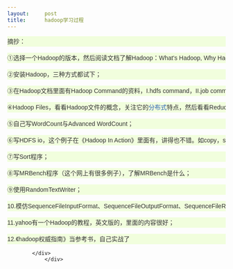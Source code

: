 ```yaml
---
layout:     post
title:      hadoop学习过程
---
```

<div id="article_content" class="article_content clearfix csdn-tracking-statistics" data-pid="blog" data-mod="popu_307" data-dsm="post">
								            <link rel="stylesheet" href="https://csdnimg.cn/release/phoenix/template/css/ck_htmledit_views-f76675cdea.css">
						<div class="htmledit_views" id="content_views">
                
<pre id="best-content-1132814544" class="best-text mb-10" style="font-family:arial, 'courier new', courier, '宋体', monospace;color:rgb(51,51,51);font-size:14px;line-height:24px;background-color:rgb(241,254,221);">摘抄：</pre>
<pre class="best-text mb-10" style="font-family:arial, 'courier new', courier, '宋体', monospace;color:rgb(51,51,51);font-size:14px;line-height:24px;background-color:rgb(241,254,221);">①选择一个Hadoop的版本，然后阅读文档了解Hadoop：What's Hadoop, Why Hadoop exists；</pre>
<pre class="best-text mb-10" style="font-family:arial, 'courier new', courier, '宋体', monospace;color:rgb(51,51,51);font-size:14px;line-height:24px;background-color:rgb(241,254,221);">②安装Hadoop，三种方式都试下；</pre>
<pre class="best-text mb-10" style="font-family:arial, 'courier new', courier, '宋体', monospace;color:rgb(51,51,51);font-size:14px;line-height:24px;background-color:rgb(241,254,221);">③在Hadoop文档里面有Hadoop Command的资料，I.hdfs command，II.job command，尽量试试这两方面的命令；</pre>
<pre class="best-text mb-10" style="font-family:arial, 'courier new', courier, '宋体', monospace;color:rgb(51,51,51);font-size:14px;line-height:24px;background-color:rgb(241,254,221);">④Hadoop Files，看看Hadoop文件的概念，关注它的<a class="inner-link decor-none" href="http://zhidao.baidu.com/search?word=%E5%88%86%E5%B8%83%E5%BC%8F&amp;fr=qb_search_exp&amp;ie=utf8" rel="nofollow" style="color:rgb(45,100,179);text-decoration:none;">分布式</a>特点，然后看看Reduce函数输出的文件；</pre>
<pre class="best-text mb-10" style="font-family:arial, 'courier new', courier, '宋体', monospace;color:rgb(51,51,51);font-size:14px;line-height:24px;background-color:rgb(241,254,221);">⑤自己写WordCount与Advanced WordCount；</pre>
<pre class="best-text mb-10" style="font-family:arial, 'courier new', courier, '宋体', monospace;color:rgb(51,51,51);font-size:14px;line-height:24px;background-color:rgb(241,254,221);">⑥写HDFS io，这个例子在《Hadoop In Action》里面有，讲得也不错。如copy，sequenceFile等；</pre>
<pre class="best-text mb-10" style="font-family:arial, 'courier new', courier, '宋体', monospace;color:rgb(51,51,51);font-size:14px;line-height:24px;background-color:rgb(241,254,221);">⑦写Sort程序；</pre>
<pre class="best-text mb-10" style="font-family:arial, 'courier new', courier, '宋体', monospace;color:rgb(51,51,51);font-size:14px;line-height:24px;background-color:rgb(241,254,221);">⑧写MRBench程序（这个网上有很多例子），了解MRBench是什么；</pre>
<pre class="best-text mb-10" style="font-family:arial, 'courier new', courier, '宋体', monospace;color:rgb(51,51,51);font-size:14px;line-height:24px;background-color:rgb(241,254,221);">⑨使用RandomTextWriter；</pre>
<pre class="best-text mb-10" style="font-family:arial, 'courier new', courier, '宋体', monospace;color:rgb(51,51,51);font-size:14px;line-height:24px;background-color:rgb(241,254,221);">10.模仿SequenceFileInputFormat、SequenceFileOutputFormat、SequenceFileRecordReader写自己的；</pre>
<pre class="best-text mb-10" style="font-family:arial, 'courier new', courier, '宋体', monospace;color:rgb(51,51,51);font-size:14px;line-height:24px;background-color:rgb(241,254,221);">11.yahoo有一个Hadoop的教程，英文版的，里面的内容很好；</pre>
<pre class="best-text mb-10" style="font-family:arial, 'courier new', courier, '宋体', monospace;color:rgb(51,51,51);font-size:14px;line-height:24px;background-color:rgb(241,254,221);">12.《hadoop权威指南》当参考书，自己实战了</pre>
            </div>
                </div>